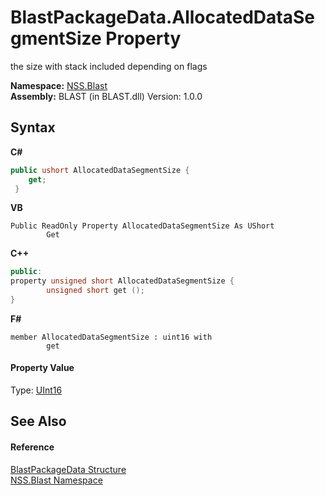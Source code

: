 # BlastPackageData.AllocatedDataSegmentSize Property 
 

the size with stack included depending on flags

**Namespace:**&nbsp;<a href="88b55311-4a89-0894-e27a-e157e443c7f7">NSS.Blast</a><br />**Assembly:**&nbsp;BLAST (in BLAST.dll) Version: 1.0.0

## Syntax

**C#**<br />
``` C#
public ushort AllocatedDataSegmentSize {
	get;
 }
```

**VB**<br />
``` VB
Public ReadOnly Property AllocatedDataSegmentSize As UShort
		Get
```

**C++**<br />
``` C++
public:
property unsigned short AllocatedDataSegmentSize {
		unsigned short get ();
}
```

**F#**<br />
``` F#
member AllocatedDataSegmentSize : uint16 with 
		get

```


#### Property Value
Type: <a href="https://docs.microsoft.com/dotnet/api/system.uint16" target="_blank" rel="noopener noreferrer">UInt16</a>

## See Also


#### Reference
<a href="08d36c75-b5dc-8eaf-5936-daa952653fa2">BlastPackageData Structure</a><br /><a href="88b55311-4a89-0894-e27a-e157e443c7f7">NSS.Blast Namespace</a><br />